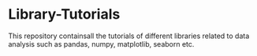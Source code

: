 # Library-Tutorials
This repository containsall the tutorials of different libraries related to data analysis such as pandas, numpy, matplotlib, seaborn etc.
